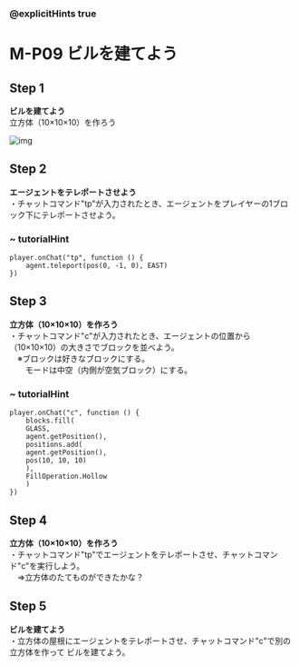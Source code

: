 ### @explicitHints true

# M-P09 ビルを建てよう

## Step 1
**ビルを建てよう**  
立方体（10×10×10）を作ろう

![img](https://teck89.xsrv.jp/MEE_tutorial/img/M-P09.png)

## Step 2
**エージェントをテレポートさせよう**  
・チャットコマンド"tp"が入力されたとき、エージェントをプレイヤーの1ブロック下にテレポートさせよう。

### ~ tutorialHint
```blocks
player.onChat("tp", function () {
    agent.teleport(pos(0, -1, 0), EAST)
})
```

## Step 3
**立方体（10×10×10）を作ろう**  
・チャットコマンド"c"が入力されたとき、エージェントの位置から（10×10×10）の大きさでブロックを並べよう。  
　※ブロックは好きなブロックにする。  
  　　モードは中空（内側が空気ブロック）にする。

### ~ tutorialHint
```blocks
player.onChat("c", function () {
    blocks.fill(
    GLASS,
    agent.getPosition(),
    positions.add(
    agent.getPosition(),
    pos(10, 10, 10)
    ),
    FillOperation.Hollow
    )
})
```

## Step 4
**立方体（10×10×10）を作ろう**  
・チャットコマンド"tp"でエージェントをテレポートさせ、チャットコマンド"c"を実行しよう。  
　⇒立方体のたてものができたかな？ 

## Step 5
**ビルを建てよう**  
・立方体の屋根にエージェントをテレポートさせ、チャットコマンド"c"で別の立方体を作って ビルを建てよう。
